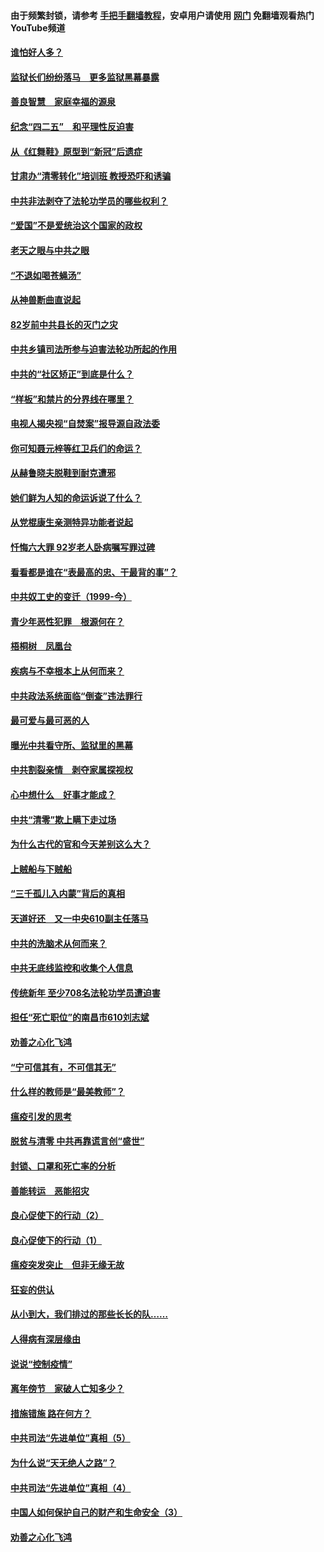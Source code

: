#### 由于频繁封锁，请参考 [手把手翻墙教程](https://github.com/gfw-breaker/guides/wiki/)，安卓用户请使用 [网门](https://github.com/gfw-breaker/nogfw/blob/master/dl.md?t=04271001) 免翻墙观看热门YouTube频道 

#### [谁怕好人多？](../pages/19/423774.md?t=04271001) 

#### [监狱长们纷纷落马　更多监狱黑幕暴露](../pages/19/423787.md?t=04271001) 

#### [善良智慧　家庭幸福的源泉](../pages/19/423632.md?t=04271001) 

#### [纪念“四二五”　和平理性反迫害](../pages/19/423660.md?t=04271001) 

#### [从《红舞鞋》原型到“新冠”后遗症](../pages/19/423509.md?t=04271001) 

#### [甘肃办“清零转化”培训班 教授恐吓和诱骗](../pages/19/423498.md?t=04271001) 

#### [中共非法剥夺了法轮功学员的哪些权利？](../pages/19/423392.md?t=04271001) 

#### [“爱国”不是爱统治这个国家的政权](../pages/19/423029.md?t=04271001) 

#### [老天之眼与中共之眼](../pages/19/423378.md?t=04271001) 

#### [“不退如喝苍蝇汤”](../pages/19/423287.md?t=04271001) 

#### [从神兽断曲直说起](../pages/19/423201.md?t=04271001) 

#### [82岁前中共县长的灭门之灾](../pages/19/423055.md?t=04271001) 

#### [中共乡镇司法所参与迫害法轮功所起的作用](../pages/19/423064.md?t=04271001) 

#### [中共的“社区矫正”到底是什么？](../pages/19/422870.md?t=04271001) 

#### [“样板”和禁片的分界线在哪里？](../pages/19/422704.md?t=04271001) 

#### [电视人揭央视“自焚案”报导源自政法委](../pages/19/422770.md?t=04271001) 

#### [你可知聂元梓等红卫兵们的命运？](../pages/19/422848.md?t=04271001) 

#### [从赫鲁晓夫脱鞋到耐克遭邪](../pages/19/422826.md?t=04271001) 

#### [她们鲜为人知的命运诉说了什么？](../pages/19/422754.md?t=04271001) 

#### [从党棍康生亲测特异功能者说起](../pages/19/422657.md?t=04271001) 

#### [忏悔六大罪 92岁老人卧病嘱写罪过碑](../pages/19/422750.md?t=04271001) 

#### [看看都是谁在“表最高的忠、干最背的事”？](../pages/19/422703.md?t=04271001) 

#### [中共奴工史的变迁（1999-今）](../pages/19/422656.md?t=04271001) 

#### [青少年恶性犯罪　根源何在？](../pages/19/422449.md?t=04271001) 

#### [梧桐树　凤凰台](../pages/19/422442.md?t=04271001) 

#### [疾病与不幸根本上从何而来？](../pages/19/422438.md?t=04271001) 

#### [中共政法系统面临“倒查”违法罪行](../pages/19/422497.md?t=04271001) 

#### [最可爱与最可恶的人](../pages/19/422448.md?t=04271001) 

#### [曝光中共看守所、监狱里的黑幕](../pages/19/422390.md?t=04271001) 

#### [中共割裂亲情　剥夺家属探视权](../pages/19/422364.md?t=04271001) 

#### [心中想什么　好事才能成？](../pages/19/422318.md?t=04271001) 

#### [中共“清零”欺上瞒下走过场](../pages/19/422306.md?t=04271001) 

#### [为什么古代的官和今天差别这么大？](../pages/19/422228.md?t=04271001) 

#### [上贼船与下贼船](../pages/19/422276.md?t=04271001) 

#### [“三千孤儿入内蒙”背后的真相](../pages/19/422229.md?t=04271001) 

#### [天道好还　又一中央610副主任落马](../pages/19/422155.md?t=04271001) 

#### [中共的洗脑术从何而来？](../pages/19/422154.md?t=04271001) 

#### [中共无底线监控和收集个人信息](../pages/19/422039.md?t=04271001) 

#### [传统新年 至少708名法轮功学员遭迫害](../pages/19/421946.md?t=04271001) 

#### [担任“死亡职位”的南昌市610刘志斌](../pages/19/421957.md?t=04271001) 

#### [劝善之心化飞鸿](../pages/19/421164.md?t=04271001) 

#### [“宁可信其有，不可信其无”](../pages/19/421691.md?t=04271001) 

#### [什么样的教师是“最美教师”？](../pages/19/421755.md?t=04271001) 

#### [瘟疫引发的思考](../pages/19/421594.md?t=04271001) 

#### [脱贫与清零 中共再靠谎言创“盛世”](../pages/19/421590.md?t=04271001) 

#### [封锁、口罩和死亡率的分析](../pages/19/421495.md?t=04271001) 

#### [善能转运　恶能招灾](../pages/19/421334.md?t=04271001) 

#### [良心促使下的行动（2）](../pages/19/421361.md?t=04271001) 

#### [良心促使下的行动（1）](../pages/19/421302.md?t=04271001) 

#### [瘟疫突发突止　但非无缘无故](../pages/19/421281.md?t=04271001) 

#### [狂妄的供认](../pages/19/421199.md?t=04271001) 

#### [从小到大，我们排过的那些长长的队……](../pages/19/421243.md?t=04271001) 

#### [人得病有深层缘由](../pages/19/420864.md?t=04271001) 

#### [说说“控制疫情”](../pages/19/420831.md?t=04271001) 

#### [离年傍节　家破人亡知多少？](../pages/19/420563.md?t=04271001) 

#### [措施错施  路在何方？](../pages/19/420076.md?t=04271001) 

#### [中共司法“先进单位”真相（5）](../pages/19/419453.md?t=04271001) 

#### [为什么说“天无绝人之路”？](../pages/19/419618.md?t=04271001) 

#### [中共司法“先进单位”真相（4）](../pages/19/419452.md?t=04271001) 

#### [中国人如何保护自己的财产和生命安全（3）](../pages/19/419405.md?t=04271001) 

#### [劝善之心化飞鸿](../pages/19/418758.md?t=04271001) 

